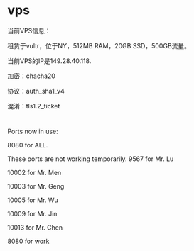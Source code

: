 # vps
当前VPS信息：

租赁于vultr，位于NY，512MB RAM，20GB SSD，500GB流量。

当前VPS的IP是149.28.40.118.

加密：chacha20

协议：auth_sha1_v4

混淆：tls1.2_ticket
#
Ports now in use:
 
8080	for ALL.


These ports are not working temporarily.
9567	for Mr. Lu

10002	for Mr. Men

10003	for Mr. Geng

10005	for Mr. Wu

10009	for Mr. Jin

10013	for Mr. Chen

8080	for work

